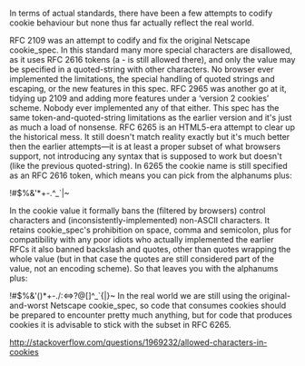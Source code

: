 In terms of actual standards, there have been a few attempts to codify cookie behaviour but none thus far actually reflect the real world.

RFC 2109 was an attempt to codify and fix the original Netscape cookie_spec. In this standard many more special characters are disallowed, as it uses RFC 2616 tokens (a - is still allowed there), and only the value may be specified in a quoted-string with other characters. No browser ever implemented the limitations, the special handling of quoted strings and escaping, or the new features in this spec.
RFC 2965 was another go at it, tidying up 2109 and adding more features under a ‘version 2 cookies’ scheme. Nobody ever implemented any of that either. This spec has the same token-and-quoted-string limitations as the earlier version and it's just as much a load of nonsense.
RFC 6265 is an HTML5-era attempt to clear up the historical mess. It still doesn't match reality exactly but it's much better then the earlier attempts—it is at least a proper subset of what browsers support, not introducing any syntax that is supposed to work but doesn't (like the previous quoted-string).
In 6265 the cookie name is still specified as an RFC 2616 token, which means you can pick from the alphanums plus:

!#$%&'*+-.^_`|~

In the cookie value it formally bans the (filtered by browsers) control characters and (inconsistently-implemented) non-ASCII characters. It retains cookie_spec's prohibition on space, comma and semicolon, plus for compatibility with any poor idiots who actually implemented the earlier RFCs it also banned backslash and quotes, other than quotes wrapping the whole value (but in that case the quotes are still considered part of the value, not an encoding scheme). So that leaves you with the alphanums plus:

!#$%&'()*+-./:<=>?@[]^_`{|}~
In the real world we are still using the original-and-worst Netscape cookie_spec, so code that consumes cookies should be prepared to encounter pretty much anything, but for code that produces cookies it is advisable to stick with the subset in RFC 6265.

http://stackoverflow.com/questions/1969232/allowed-characters-in-cookies
